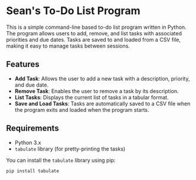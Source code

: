 # Sean's To-Do List Program

This is a simple command-line based to-do list program written in Python. The program allows users to add, remove, and list tasks with associated priorities and due dates. Tasks are saved to and loaded from a CSV file, making it easy to manage tasks between sessions.

## Features

- **Add Task**: Allows the user to add a new task with a description, priority, and due date.
- **Remove Task**: Enables the user to remove a task by its description.
- **List Tasks**: Displays the current list of tasks in a tabular format.
- **Save and Load Tasks**: Tasks are automatically saved to a CSV file when the program exits and loaded when the program starts.

## Requirements

- Python 3.x
- `tabulate` library (for pretty-printing the tasks)

You can install the `tabulate` library using pip:

```bash
pip install tabulate

